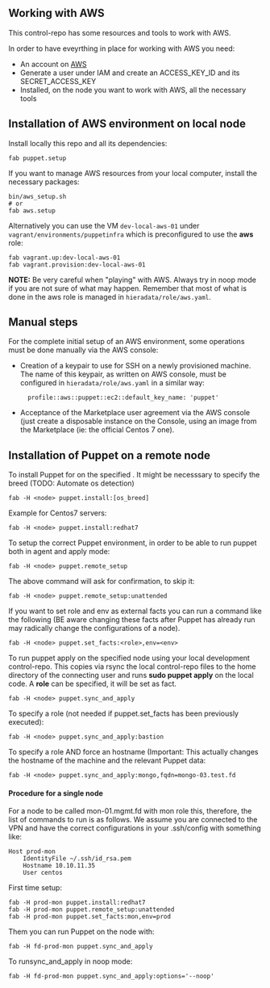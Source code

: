 ## Working with AWS

This control-repo has some resources and tools to work with AWS.

In order to have eveyrthing in place for working with AWS you need:

  - An account on [AWS](https://aws.amazon.com)
  - Generate a user under IAM and create an ACCESS_KEY_ID and its SECRET_ACCESS_KEY
  - Installed, on the node you want to work with AWS, all the necessary tools

## Installation of AWS environment on local node

Install locally this repo and all its dependencies:

    fab puppet.setup

If you want to manage AWS resources from your local computer, install the necessary packages:

    bin/aws_setup.sh
    # or
    fab aws.setup

Alternatively you can use the VM ```dev-local-aws-01``` under ```vagrant/environments/puppetinfra``` which is preconfigured to use the **aws** role:

    fab vagrant.up:dev-local-aws-01
    fab vagrant.provision:dev-local-aws-01

**NOTE:** Be very careful when "playing" with AWS. Always try in noop mode if you are not sure of what may happen. Remember that most of what is done in the aws role is managed in ```hieradata/role/aws.yaml```.
 

## Manual steps

For the complete initial setup of an AWS environment, some operations must be done manually via the AWS console:

  - Creation of a keypair to use for SSH on a newly provisioned machine. The name of this keypair, as written on AWS console, must be configured in ```hieradata/role/aws.yaml``` in a similar way:

          profile::aws::puppet::ec2::default_key_name: 'puppet'

  - Acceptance of the Marketplace user agreement via the AWS console (just create a disposable instance on the Console, using an image from the Marketplace (ie: the official Centos 7 one).


## Installation of Puppet on a remote node

To install Puppet for on the specified <node>. It might be necesssary to specify the breed (TODO: Automate os detection)

    fab -H <node> puppet.install:[os_breed]

Example for Centos7 servers:

    fab -H <node> puppet.install:redhat7

To setup the correct Puppet environment, in order to be able to run puppet both in agent and apply mode:

    fab -H <node> puppet.remote_setup

The above command will ask for confirmation, to skip it:

    fab -H <node> puppet.remote_setup:unattended

If you want to set role and env as external facts you can run a command like the following (BE aware changing these facts after Puppet has already run may radically change the configurations of a node).

    fab -H <node> puppet.set_facts:<role>,env=<env>

To run puppet apply on the specified node using your local development control-repo. This copies via rsync the local control-repo files to the home directory of the connecting user and runs **sudo puppet apply** on the local code. A **role** can be specified, it will be set as fact.

    fab -H <node> puppet.sync_and_apply

To specify a role (not needed if puppet.set_facts has been previously executed):

    fab -H <node> puppet.sync_and_apply:bastion

To specify a role AND force an hostname (Important: This actually changes the hostname of the machine and the relevant Puppet data:

    fab -H <node> puppet.sync_and_apply:mongo,fqdn=mongo-03.test.fd

#### Procedure for a single node

For a node to be called mon-01.mgmt.fd with mon role this, therefore, the list of commands to run is as follows. We assume you are connected to the VPN and have the correct configurations in your .ssh/config with something like:

    Host prod-mon
        IdentityFile ~/.ssh/id_rsa.pem
        Hostname 10.10.11.35
        User centos

First time setup:
 
    fab -H prod-mon puppet.install:redhat7
    fab -H prod-mon puppet.remote_setup:unattended
    fab -H prod-mon puppet.set_facts:mon,env=prod

Them you can run Puppet on the node with:

    fab -H fd-prod-mon puppet.sync_and_apply

To runsync_and_apply in noop mode:

    fab -H fd-prod-mon puppet.sync_and_apply:options='--noop'

